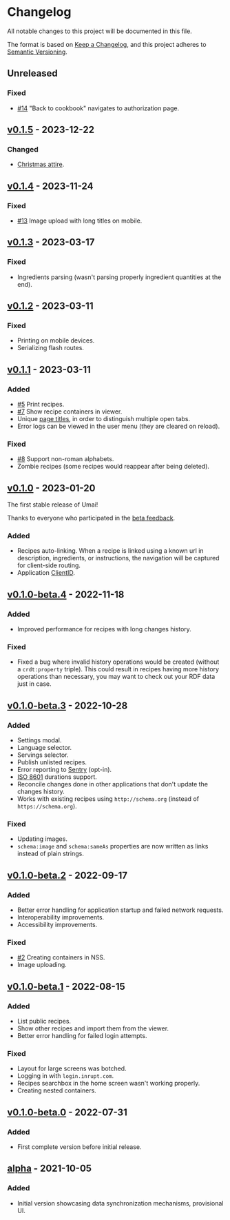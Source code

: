 # Changelog

All notable changes to this project will be documented in this file.

The format is based on [Keep a Changelog](https://keepachangelog.com/en/1.0.0/), and this project adheres to [Semantic Versioning](https://semver.org/spec/v2.0.0.html).

## Unreleased

### Fixed

- [#14](https://github.com/NoelDeMartin/umai/issues/14) "Back to cookbook" navigates to authorization page.

## [v0.1.5](https://github.com/NoelDeMartin/umai/releases/tag/v0.1.5) - 2023-12-22

### Changed

- [Christmas attire](https://github.com/NoelDeMartin/umai/tree/v0.1.5/src/assets/icons/umai-xmas.svg).

## [v0.1.4](https://github.com/NoelDeMartin/umai/releases/tag/v0.1.4) - 2023-11-24

### Fixed

- [#13](https://github.com/NoelDeMartin/umai/issues/13) Image upload with long titles on mobile.

## [v0.1.3](https://github.com/NoelDeMartin/umai/releases/tag/v0.1.3) - 2023-03-17

### Fixed

- Ingredients parsing (wasn't parsing properly ingredient quantities at the end).

## [v0.1.2](https://github.com/NoelDeMartin/umai/releases/tag/v0.1.2) - 2023-03-11

### Fixed

- Printing on mobile devices.
- Serializing flash routes.

## [v0.1.1](https://github.com/NoelDeMartin/umai/releases/tag/v0.1.1) - 2023-03-11

### Added

- [#5](https://github.com/NoelDeMartin/umai/issues/5) Print recipes.
- [#7](https://github.com/NoelDeMartin/umai/issues/7) Show recipe containers in viewer.
- Unique [page titles](https://www.w3.org/DesignIssues/UserInterface.html#title), in order to distinguish multiple open tabs.
- Error logs can be viewed in the user menu (they are cleared on reload).

### Fixed

- [#8](https://github.com/NoelDeMartin/umai/issues/8) Support non-roman alphabets.
- Zombie recipes (some recipes would reappear after being deleted).

## [v0.1.0](https://github.com/NoelDeMartin/umai/releases/tag/v0.1.0) - 2023-01-20

The first stable release of Umai!

Thanks to everyone who participated in the [beta feedback](https://github.com/NoelDeMartin/umai/issues/1).

### Added

- Recipes auto-linking. When a recipe is linked using a known url in description, ingredients, or instructions, the navigation will be captured for client-side routing.
- Application [ClientID](https://solid.github.io/solid-oidc/#clientids).

## [v0.1.0-beta.4](https://github.com/NoelDeMartin/umai/releases/tag/v0.1.0-beta.4) - 2022-11-18

### Added

- Improved performance for recipes with long changes history.

### Fixed

- Fixed a bug where invalid history operations would be created (without a `crdt:property` triple). This could result in recipes having more history operations than necessary, you may want to check out your RDF data just in case.

## [v0.1.0-beta.3](https://github.com/NoelDeMartin/umai/releases/tag/v0.1.0-beta.3) - 2022-10-28

### Added

- Settings modal.
- Language selector.
- Servings selector.
- Publish unlisted recipes.
- Error reporting to [Sentry](https://sentry.io/) (opt-in).
- [ISO 8601](https://en.wikipedia.org/wiki/ISO_8601#Durations) durations support.
- Reconcile changes done in other applications that don't update the changes history.
- Works with existing recipes using `http://schema.org` (instead of `https://schema.org`).

### Fixed

- Updating images.
- `schema:image` and `schema:sameAs` properties are now written as links instead of plain strings.

## [v0.1.0-beta.2](https://github.com/NoelDeMartin/umai/releases/tag/v0.1.0-beta.2) - 2022-09-17

### Added

- Better error handling for application startup and failed network requests.
- Interoperability improvements.
- Accessibility improvements.

### Fixed

- [#2](https://github.com/NoelDeMartin/umai/issues/2) Creating containers in NSS.
- Image uploading.

## [v0.1.0-beta.1](https://github.com/NoelDeMartin/umai/releases/tag/v0.1.0-beta.1) - 2022-08-15

### Added

- List public recipes.
- Show other recipes and import them from the viewer.
- Better error handling for failed login attempts.

### Fixed

- Layout for large screens was botched.
- Logging in with `login.inrupt.com`.
- Recipes searchbox in the home screen wasn't working properly.
- Creating nested containers.

## [v0.1.0-beta.0](https://github.com/NoelDeMartin/umai/releases/tag/v0.1.0-beta.0) - 2022-07-31

### Added

- First complete version before initial release.

## [alpha](https://github.com/NoelDeMartin/umai/releases/tag/alpha) - 2021-10-05

### Added

- Initial version showcasing data synchronization mechanisms, provisional UI.
